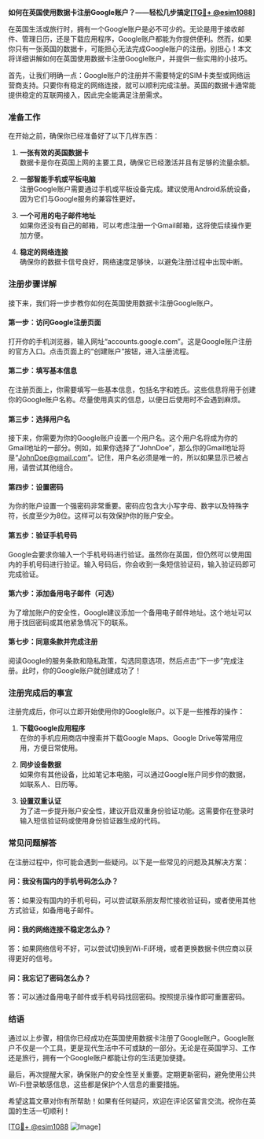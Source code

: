 **如何在英国使用数据卡注册Google账户？——轻松几步搞定[[TG💪+ @esim1088](https://t.me/s/esim1088)]**

在英国生活或旅行时，拥有一个Google账户是必不可少的。无论是用于接收邮件、管理日历，还是下载应用程序，Google账户都能为你提供便利。然而，如果你只有一张英国的数据卡，可能担心无法完成Google账户的注册。别担心！本文将详细讲解如何在英国使用数据卡注册Google账户，并提供一些实用的小技巧。

首先，让我们明确一点：Google账户的注册并不需要特定的SIM卡类型或网络运营商支持。只要你有稳定的网络连接，就可以顺利完成注册。英国的数据卡通常能提供稳定的互联网接入，因此完全能满足注册需求。

### **准备工作**

在开始之前，确保你已经准备好了以下几样东西：

1. **一张有效的英国数据卡**  
   数据卡是你在英国上网的主要工具，确保它已经激活并且有足够的流量余额。

2. **一部智能手机或平板电脑**  
   注册Google账户需要通过手机或平板设备完成。建议使用Android系统设备，因为它们与Google服务的兼容性更好。

3. **一个可用的电子邮件地址**  
   如果你还没有自己的邮箱，可以考虑注册一个Gmail邮箱，这将使后续操作更加方便。

4. **稳定的网络连接**  
   确保你的数据卡信号良好，网络速度足够快，以避免注册过程中出现中断。

### **注册步骤详解**

接下来，我们将一步步教你如何在英国使用数据卡注册Google账户。

#### **第一步：访问Google注册页面**
打开你的手机浏览器，输入网址“accounts.google.com”。这是Google账户注册的官方入口。点击页面上的“创建账户”按钮，进入注册流程。

#### **第二步：填写基本信息**
在注册页面上，你需要填写一些基本信息，包括名字和姓氏。这些信息将用于创建你的Google账户名称。尽量使用真实的信息，以便日后使用时不会遇到麻烦。

#### **第三步：选择用户名**
接下来，你需要为你的Google账户设置一个用户名。这个用户名将成为你的Gmail地址的一部分。例如，如果你选择了“JohnDoe”，那么你的Gmail地址将是“JohnDoe@gmail.com”。记住，用户名必须是唯一的，所以如果显示已被占用，请尝试其他组合。

#### **第四步：设置密码**
为你的账户设置一个强密码非常重要。密码应包含大小写字母、数字以及特殊字符，长度至少为8位。这样可以有效保护你的账户安全。

#### **第五步：验证手机号码**
Google会要求你输入一个手机号码进行验证。虽然你在英国，但仍然可以使用国内的手机号码进行验证。输入号码后，你会收到一条短信验证码，输入验证码即可完成验证。

#### **第六步：添加备用电子邮件（可选）**
为了增加账户的安全性，Google建议添加一个备用电子邮件地址。这个地址可以用于找回密码或其他紧急情况下的联系。

#### **第七步：同意条款并完成注册**
阅读Google的服务条款和隐私政策，勾选同意选项，然后点击“下一步”完成注册。此时，你的Google账户就创建成功了！

### **注册完成后的事宜**

注册完成后，你可以立即开始使用你的Google账户。以下是一些推荐的操作：

1. **下载Google应用程序**  
   在你的手机应用商店中搜索并下载Google Maps、Google Drive等常用应用，方便日常使用。

2. **同步设备数据**  
   如果你有其他设备，比如笔记本电脑，可以通过Google账户同步你的数据，如联系人、日历等。

3. **设置双重认证**  
   为了进一步提升账户安全性，建议开启双重身份验证功能。这需要你在登录时输入短信验证码或使用身份验证器生成的代码。

### **常见问题解答**

在注册过程中，你可能会遇到一些疑问。以下是一些常见的问题及其解决方案：

#### **问：我没有国内的手机号码怎么办？**
答：如果没有国内的手机号码，可以尝试联系朋友帮忙接收验证码，或者使用其他方式验证，如备用电子邮件。

#### **问：我的网络连接不稳定怎么办？**
答：如果网络信号不好，可以尝试切换到Wi-Fi环境，或者更换数据卡供应商以获得更好的信号。

#### **问：我忘记了密码怎么办？**
答：可以通过备用电子邮件或手机号码找回密码。按照提示操作即可重置密码。

### **结语**

通过以上步骤，相信你已经成功在英国使用数据卡注册了Google账户。Google账户不仅是一个工具，更是现代生活中不可或缺的一部分。无论是在英国学习、工作还是旅行，拥有一个Google账户都能让你的生活更加便捷。

最后，再次提醒大家，确保账户的安全性至关重要。定期更新密码，避免使用公共Wi-Fi登录敏感信息，这些都是保护个人信息的重要措施。

希望这篇文章对你有所帮助！如果有任何疑问，欢迎在评论区留言交流。祝你在英国的生活一切顺利！

[[TG💪+ @esim1088](https://t.me/s/esim1088) ![Image](https://i.postimg.cc/4NQfJmqS/Snipaste-2025-05-13-00-14-12.png)]